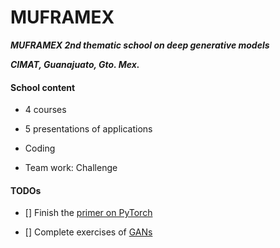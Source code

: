 # MUFRAMEX

***MUFRAMEX 2nd thematic school on deep generative models***

***CIMAT, Guanajuato, Gto. Mex.***

#### School content

- 4 courses

- 5 presentations of applications

- Coding

- Team work: Challenge

#### TODOs

- [] Finish the [primer on PyTorch](https://github.com/LuisR-jpg/MUFRAMEX/blob/main/Code/PrimerPyTorch.ipynb)

- [] Complete exercises of [GANs](https://github.com/LuisR-jpg/MUFRAMEX/tree/main/Code/DeepGenerativeModels)
